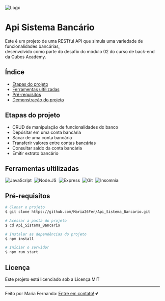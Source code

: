 ![Logo](../Logo%201.jpeg)

# Api Sistema Bancário
Este é um projeto de uma RESTful API que simula uma variedade de funcionalidades
bancárias,<br> desenvolvido como parte do desafio do módulo 02 do curso de back-end da Cubos Academy.

## Índice

- [Etapas do projeto](#etapas-do-projeto)
- [Ferramentas ultilizadas](#ferramentas-ultilizadas)
- [Pré-requisitos](#pré-requisitos)
- [Demonstração do projeto](#demonstração-do-projeto)


## Etapas do projeto

-   CRUD de manipulação de funcionalidades do banco
-   Depósitar em uma conta bancária
-   Sacar de uma conta bancária
-   Transferir valores entre contas bancárias
-   Consultar saldo da conta bancária
-   Emitir extrato bancário

## Ferramentas ultilizadas

![JavaScript](https://img.shields.io/badge/-JavaScript-0D1117?style=for-the-badge&logo=javascript&labelColor=0D1117)&nbsp;
![Node.JS](https://img.shields.io/badge/-Node.JS-0D1117?style=for-the-badge&logo=node.js&labelColor=0D1117&textColor=0D1117)&nbsp;
![Express](https://img.shields.io/badge/-Express-0D1117?style=for-the-badge&logo=Express&labelColor=0D1117&textColor=0D1117)&nbsp;
![Git](https://img.shields.io/badge/-Git-0D1117?style=for-the-badge&logo=git&labelColor=0D1117)&nbsp;
![Insomnia](https://img.shields.io/badge/-Insomnia-0D1117?style=for-the-badge&logo=Insomnia&labelColor=0D1117)&nbsp;


## Pré-requisitos

```bash
# Clonar o projeto
$ git clone https://github.com/Maria26Fer/Api_Sistema_Bancario.git

# Acessar a pasta do projeto
$ cd Api_Sistema_Bancario

# Instalar as dependências do projeto
$ npm install

# Iniciar o servidor
$ npm run start
```

## Licença
Este projeto está licenciado sob a Licença MIT

---
Feito por Maria Fernanda: [Entre em contato!](https://www.linkedin.com/in/maria-fernanda26/) 💕 